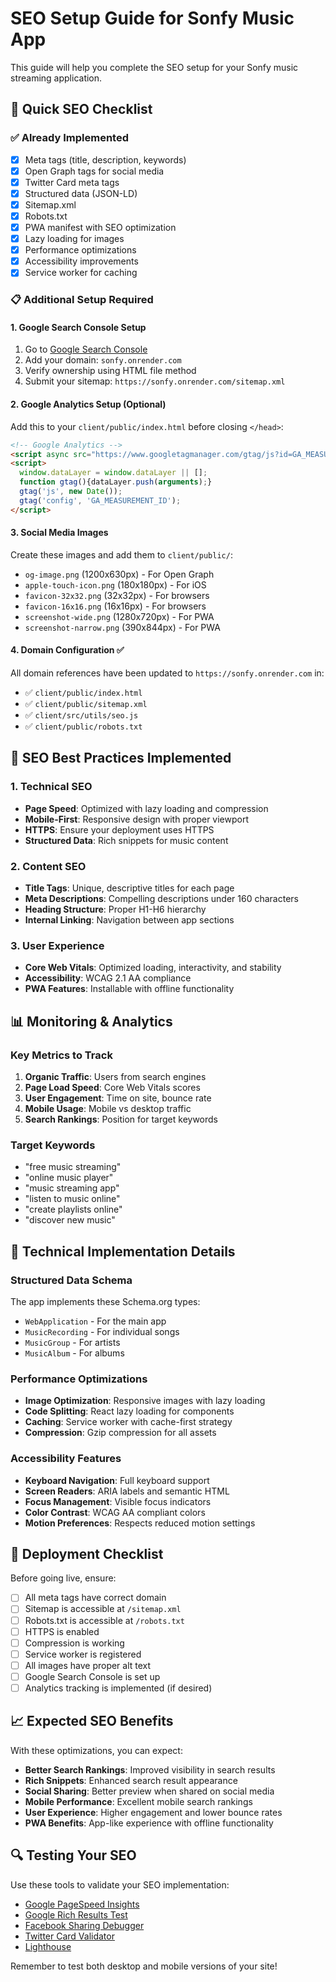 # SEO Setup Guide for Sonfy Music App

This guide will help you complete the SEO setup for your Sonfy music streaming application.

## 🚀 Quick SEO Checklist

### ✅ Already Implemented
- [x] Meta tags (title, description, keywords)
- [x] Open Graph tags for social media
- [x] Twitter Card meta tags
- [x] Structured data (JSON-LD)
- [x] Sitemap.xml
- [x] Robots.txt
- [x] PWA manifest with SEO optimization
- [x] Lazy loading for images
- [x] Performance optimizations
- [x] Accessibility improvements
- [x] Service worker for caching

### 📋 Additional Setup Required

#### 1. Google Search Console Setup
1. Go to [Google Search Console](https://search.google.com/search-console/)
2. Add your domain: `sonfy.onrender.com`
3. Verify ownership using HTML file method
4. Submit your sitemap: `https://sonfy.onrender.com/sitemap.xml`

#### 2. Google Analytics Setup (Optional)
Add this to your `client/public/index.html` before closing `</head>`:

```html
<!-- Google Analytics -->
<script async src="https://www.googletagmanager.com/gtag/js?id=GA_MEASUREMENT_ID"></script>
<script>
  window.dataLayer = window.dataLayer || [];
  function gtag(){dataLayer.push(arguments);}
  gtag('js', new Date());
  gtag('config', 'GA_MEASUREMENT_ID');
</script>
```

#### 3. Social Media Images
Create these images and add them to `client/public/`:
- `og-image.png` (1200x630px) - For Open Graph
- `apple-touch-icon.png` (180x180px) - For iOS
- `favicon-32x32.png` (32x32px) - For browsers
- `favicon-16x16.png` (16x16px) - For browsers
- `screenshot-wide.png` (1280x720px) - For PWA
- `screenshot-narrow.png` (390x844px) - For PWA

#### 4. Domain Configuration ✅
All domain references have been updated to `https://sonfy.onrender.com` in:
- ✅ `client/public/index.html`
- ✅ `client/public/sitemap.xml`
- ✅ `client/src/utils/seo.js`
- ✅ `client/public/robots.txt`

## 🎯 SEO Best Practices Implemented

### 1. Technical SEO
- **Page Speed**: Optimized with lazy loading and compression
- **Mobile-First**: Responsive design with proper viewport
- **HTTPS**: Ensure your deployment uses HTTPS
- **Structured Data**: Rich snippets for music content

### 2. Content SEO
- **Title Tags**: Unique, descriptive titles for each page
- **Meta Descriptions**: Compelling descriptions under 160 characters
- **Heading Structure**: Proper H1-H6 hierarchy
- **Internal Linking**: Navigation between app sections

### 3. User Experience
- **Core Web Vitals**: Optimized loading, interactivity, and stability
- **Accessibility**: WCAG 2.1 AA compliance
- **PWA Features**: Installable with offline functionality

## 📊 Monitoring & Analytics

### Key Metrics to Track
1. **Organic Traffic**: Users from search engines
2. **Page Load Speed**: Core Web Vitals scores
3. **User Engagement**: Time on site, bounce rate
4. **Mobile Usage**: Mobile vs desktop traffic
5. **Search Rankings**: Position for target keywords

### Target Keywords
- "free music streaming"
- "online music player"
- "music streaming app"
- "listen to music online"
- "create playlists online"
- "discover new music"

## 🔧 Technical Implementation Details

### Structured Data Schema
The app implements these Schema.org types:
- `WebApplication` - For the main app
- `MusicRecording` - For individual songs
- `MusicGroup` - For artists
- `MusicAlbum` - For albums

### Performance Optimizations
- **Image Optimization**: Responsive images with lazy loading
- **Code Splitting**: React lazy loading for components
- **Caching**: Service worker with cache-first strategy
- **Compression**: Gzip compression for all assets

### Accessibility Features
- **Keyboard Navigation**: Full keyboard support
- **Screen Readers**: ARIA labels and semantic HTML
- **Focus Management**: Visible focus indicators
- **Color Contrast**: WCAG AA compliant colors
- **Motion Preferences**: Respects reduced motion settings

## 🚀 Deployment Checklist

Before going live, ensure:
- [ ] All meta tags have correct domain
- [ ] Sitemap is accessible at `/sitemap.xml`
- [ ] Robots.txt is accessible at `/robots.txt`
- [ ] HTTPS is enabled
- [ ] Compression is working
- [ ] Service worker is registered
- [ ] All images have proper alt text
- [ ] Google Search Console is set up
- [ ] Analytics tracking is implemented (if desired)

## 📈 Expected SEO Benefits

With these optimizations, you can expect:
- **Better Search Rankings**: Improved visibility in search results
- **Rich Snippets**: Enhanced search result appearance
- **Social Sharing**: Better preview when shared on social media
- **Mobile Performance**: Excellent mobile search rankings
- **User Experience**: Higher engagement and lower bounce rates
- **PWA Benefits**: App-like experience with offline functionality

## 🔍 Testing Your SEO

Use these tools to validate your SEO implementation:
- [Google PageSpeed Insights](https://pagespeed.web.dev/)
- [Google Rich Results Test](https://search.google.com/test/rich-results)
- [Facebook Sharing Debugger](https://developers.facebook.com/tools/debug/)
- [Twitter Card Validator](https://cards-dev.twitter.com/validator)
- [Lighthouse](https://lighthouse-dot-webdotdevsite.appspot.com//lh/html)

Remember to test both desktop and mobile versions of your site!